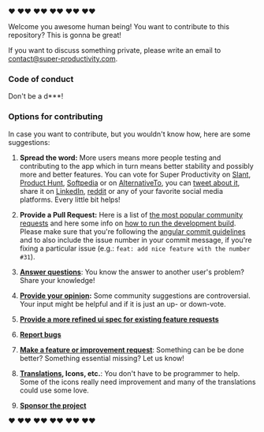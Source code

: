 :hearts: :hearts::hearts: :hearts::hearts: :hearts::hearts: :hearts::hearts: :hearts::hearts:

Welcome you awesome human being! You want to contribute to this repository? This is gonna be great!

If you want to discuss something private, please write an email to contact@super-productivity.com.

### Code of conduct

Don't be a d\*\*\*!

### Options for contributing

In case you want to contribute, but you wouldn't know how, here are some suggestions:

1. **Spread the word:** More users means more people testing and contributing to the app which in turn means better stability and possibly more and better features. You can vote for Super Productivity on [Slant](https://www.slant.co/topics/14021/viewpoints/7/~productivity-tools-for-linux~super-productivity), [Product Hunt](https://www.producthunt.com/posts/super-productivity), [Softpedia](https://www.softpedia.com/get/Office-tools/Diary-Organizers-Calendar/Super-Productivity.shtml) or on [AlternativeTo](https://alternativeto.net/software/super-productivity/), you can [tweet about it](https://twitter.com/intent/tweet?text=I%20like%20Super%20Productivity%20%20https%3A%2F%2Fsuper-productivity.com), share it on [LinkedIn](http://www.linkedin.com/shareArticle?mini=true&url=https://super-productivity.com&title=I%20like%20Super%20Productivity&), [reddit](http://www.reddit.com/submit?url=https%3A%2F%2Fsuper-productivity.com&title=I%20like%20Super%20Productivity) or any of your favorite social media platforms. Every little bit helps!

2. **Provide a Pull Request:** Here is a list of [the most popular community requests](https://github.com/johannesjo/super-productivity/issues?q=is%3Aissue+is%3Aopen+sort%3Areactions-%2B1-desc) and here some info on [how to run the development build](https://github.com/johannesjo/super-productivity#running-the-development-server).
   Please make sure that you're following the [angular commit guidelines](https://github.com/angular/angular.js/blob/master/DEVELOPERS.md#commits) and to also include the issue number in your commit message, if you're fixing a particular issue (e.g.: `feat: add nice feature with the number #31`).

3. **[Answer questions](https://github.com/johannesjo/super-productivity/discussions)**: You know the answer to another user's problem? Share your knowledge!

4. **[Provide your opinion](https://github.com/johannesjo/super-productivity/issues?q=is%3Aissue+is%3Aopen+sort%3Areactions-%2B1-desc+label%3A%22community+feedback+wanted%22):** Some community suggestions are controversial. Your input might be helpful and if it is just an up- or down-vote.

5. **[Provide a more refined ui spec for existing feature requests](https://github.com/johannesjo/super-productivity/issues?q=is%3Aissue+is%3Aopen+label%3A%22needs+concept+and%2For+ui+spec%22)**

6. **[Report bugs](https://github.com/johannesjo/super-productivity/issues/new)**

7. **[Make a feature or improvement request](https://github.com/johannesjo/super-productivity/issues/new)**: Something can be be done better? Something essential missing? Let us know!

8. **[Translations](https://github.com/johannesjo/super-productivity/tree/master/src/assets/i18n), Icons, etc.**: You don't have to be programmer to help. Some of the icons really need improvement and many of the translations could use some love.

9. **[Sponsor the project](https://github.com/sponsors/johannesjo)**

:hearts: :hearts::hearts: :hearts::hearts: :hearts::hearts: :hearts::hearts: :hearts::hearts:
